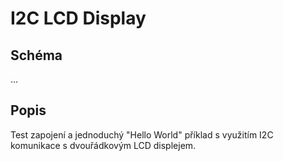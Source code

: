 # I2C LCD Display

## Schéma

...

## Popis

Test zapojení a jednoduchý "Hello World" příklad s využitím I2C komunikace s dvouřádkovým LCD displejem.
